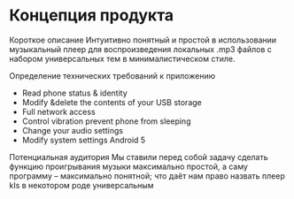 Концепция продукта
===========
Короткое описание
	Интуитивно понятный и простой в использовании музыкальный плеер для воспроизведения локальных .mp3 файлов с набором универсальных тем в минималистическом стиле.

Определение технических требований к приложению
-	Read phone status & identity
-	Modify &delete the contents of your USB storage
-	Full network access
-	Control vibration prevent phone from sleeping
-	Change your audio settings
-	Modify system settings
Android 5

Потенциальная аудитория
	Мы ставили перед собой задачу сделать функцию проигрывания музыки максимально простой, а саму программу – максимально понятной; что даёт нам право назвать плеер kIs в некотором роде универсальным 
